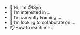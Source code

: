 - 👋 Hi, I’m @13yp
- 👀 I’m interested in ...
- 🌱 I’m currently learning ...
- 💞️ I’m looking to collaborate on ...
- 📫 How to reach me ...

<!---
13yp/13yp is a ✨ special ✨ repository because its `README.md` (this file) appears on your GitHub profile.
You can click the Preview link to take a look at your changes.
--->
